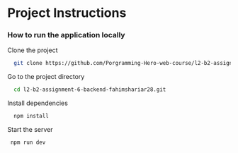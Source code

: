 # Project Instructions

### How to run the application locally

Clone the project

```bash
  git clone https://github.com/Porgramming-Hero-web-course/l2-b2-assignment-6-backend-fahimshariar28.git
```

Go to the project directory

```bash
  cd l2-b2-assignment-6-backend-fahimshariar28.git
```

Install dependencies

```bash
  npm install
```

Start the server

```bash
 npm run dev
```
